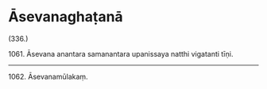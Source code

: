 

# Āsevanaghaṭanā







(336.)

1061\. Āsevana anantara samanantara upanissaya natthi vigatanti tīṇi.

---

1062\. Āsevanamūlakaṃ.





